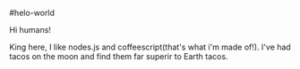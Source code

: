 #helo-world

Hi humans!

King here, I like nodes.js and coffeescript(that's what i'm made of!).
I've had tacos on the moon and find them far superir to Earth tacos.
